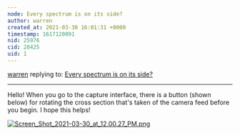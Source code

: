 ```yaml
---
node: Every spectrum is on its side?
author: warren
created_at: 2021-03-30 16:01:31 +0000
timestamp: 1617120091
nid: 25976
cid: 28425
uid: 1
---
```




[warren](../profile/warren) replying to: [Every spectrum is on its side?](../notes/wijnand_doffer/03-19-2021/every-spectrum-is-on-its-side)

----
Hello! When you go to the capture interface, there is a button (shown below) for rotating the cross section that's taken of the camera feed before you begin. I hope this helps!

[![Screen_Shot_2021-03-30_at_12.00.27_PM.png](/i/43101)](/i/43101?s=o)
